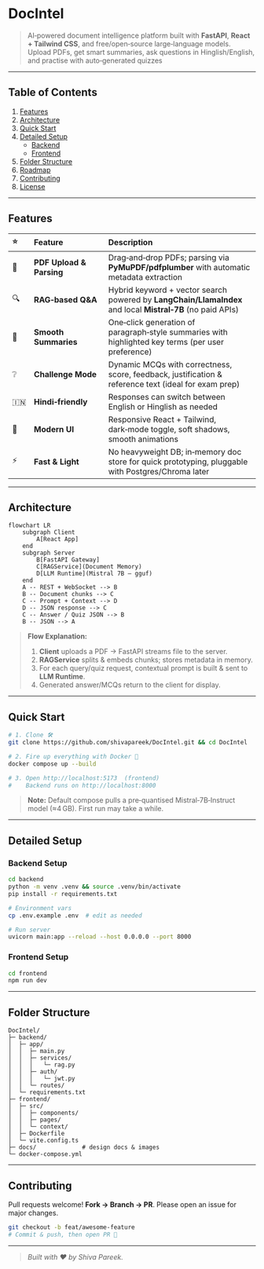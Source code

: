 # DocIntel

> AI‑powered document intelligence platform built with **FastAPI**, **React + Tailwind CSS**, and free/open‑source large‑language models. Upload PDFs, get smart summaries, ask questions in Hinglish/English, and practise with auto‑generated quizzes


---

## Table of Contents

1. [Features](#features)  
2. [Architecture](#architecture)  
3. [Quick Start](#quick-start)  
4. [Detailed Setup](#detailed-setup)  
   - [Backend](#backend-setup)  
   - [Frontend](#frontend-setup)  
5. [Folder Structure](#folder-structure)  
6. [Roadmap](#roadmap)  
7. [Contributing](#contributing)  
8. [License](#license)

---

## Features

| ⭐ | Feature | Description |
| :-- | :-- | :-- |
| 📄 | **PDF Upload & Parsing** | Drag‑and‑drop PDFs; parsing via **PyMuPDF/pdfplumber** with automatic metadata extraction |
| 🔍 | **RAG‑based Q&A** | Hybrid keyword + vector search powered by **LangChain/LlamaIndex** and local **Mistral‑7B** (no paid APIs) |
| 📝 | **Smooth Summaries** | One‑click generation of paragraph‑style summaries with highlighted key terms (per user preference) |
| ❔ | **Challenge Mode** | Dynamic MCQs with correctness, score, feedback, justification & reference text (ideal for exam prep) |
| 🇮🇳 | **Hindi‑friendly** | Responses can switch between English or Hinglish as needed |
| 🎨 | **Modern UI** | Responsive React + Tailwind, dark‑mode toggle, soft shadows, smooth animations |
| ⚡ | **Fast & Light** | No heavyweight DB; in‑memory doc store for quick prototyping, pluggable with Postgres/Chroma later |

---

## Architecture

```mermaid
flowchart LR
    subgraph Client
        A[React App]
    end
    subgraph Server
        B[FastAPI Gateway]
        C[RAGService](Document Memory)
        D[LLM Runtime](Mistral 7B – gguf)
    end
    A -- REST + WebSocket --> B
    B -- Document chunks --> C
    C -- Prompt + Context --> D
    D -- JSON response --> C
    C -- Answer / Quiz JSON --> B
    B -- JSON --> A
```

> **Flow Explanation:**  
> 1. **Client** uploads a PDF → FastAPI streams file to the server.  
> 2. **RAGService** splits & embeds chunks; stores metadata in memory.  
> 3. For each query/quiz request, contextual prompt is built & sent to **LLM Runtime**.  
> 4. Generated answer/MCQs return to the client for display.

---

## Quick Start

```bash
# 1. Clone 🛠️
git clone https://github.com/shivapareek/DocIntel.git && cd DocIntel

# 2. Fire up everything with Docker 🐳
docker compose up --build

# 3. Open http://localhost:5173  (frontend)
#    Backend runs on http://localhost:8000
```

> **Note:** Default compose pulls a pre‑quantised Mistral‑7B‑Instruct model (≈4 GB). First run may take a while.

---

## Detailed Setup

### Backend Setup

```bash
cd backend
python -m venv .venv && source .venv/bin/activate
pip install -r requirements.txt

# Environment vars
cp .env.example .env  # edit as needed

# Run server
uvicorn main:app --reload --host 0.0.0.0 --port 8000
```


### Frontend Setup

```bash
cd frontend
npm run dev
```
---

## Folder Structure

```text
DocIntel/
├─ backend/
│  ├─ app/
│  │  ├─ main.py
│  │  ├─ services/
│  │  │   └─ rag.py
│  │  ├─ auth/
│  │  │   └─ jwt.py
│  │  └─ routes/
│  └─ requirements.txt
├─ frontend/
│  ├─ src/
│  │  ├─ components/
│  │  ├─ pages/
│  │  └─ context/
│  ├─ Dockerfile
│  └─ vite.config.ts
├─ docs/             # design docs & images
└─ docker-compose.yml
```

---

## Contributing

Pull requests welcome! **Fork → Branch → PR**. Please open an issue for major changes.

```bash
git checkout -b feat/awesome-feature
# Commit & push, then open PR 🙌
```

---

> *Built with ❤️ by Shiva Pareek.*
